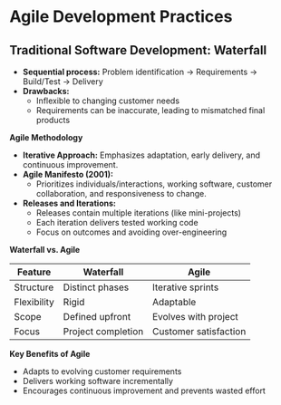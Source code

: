# Agile Development Practices

## Traditional Software Development: Waterfall

* **Sequential process:** Problem identification -> Requirements -> Build/Test -> Delivery
* **Drawbacks:**
    * Inflexible to changing customer needs
    * Requirements can be inaccurate, leading to mismatched final products

**Agile Methodology**

* **Iterative Approach:** Emphasizes adaptation, early delivery, and continuous improvement.
* **Agile Manifesto (2001):**
    * Prioritizes individuals/interactions, working software, customer collaboration, and responsiveness to change.  
* **Releases and Iterations:**
    * Releases contain multiple iterations (like mini-projects)
    * Each iteration delivers tested working code
    * Focus on outcomes and avoiding over-engineering 

**Waterfall vs. Agile**

| Feature | Waterfall | Agile |
|---|---|---|
| Structure | Distinct phases | Iterative sprints |
| Flexibility | Rigid | Adaptable |
| Scope | Defined upfront | Evolves with project |
| Focus | Project completion | Customer satisfaction |

**Key Benefits of Agile**

* Adapts to evolving customer requirements
* Delivers working software incrementally
* Encourages continuous improvement and prevents wasted effort

